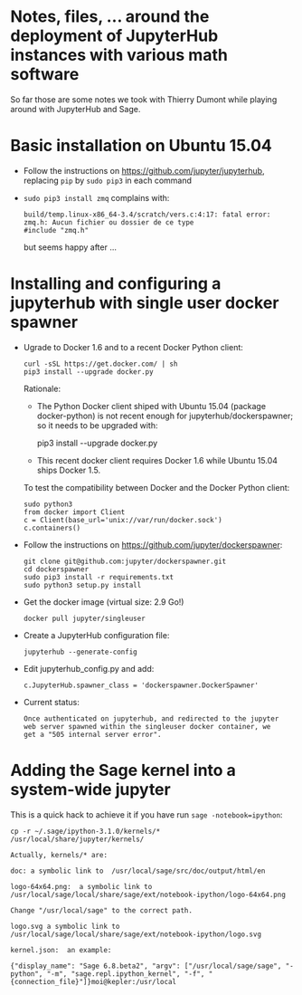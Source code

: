 Notes, files, ... around the deployment of JupyterHub instances with various math software
==========================================================================================

So far those are some notes we took with Thierry Dumont while playing
around with JupyterHub and Sage.

# Basic installation on Ubuntu 15.04

- Follow the instructions on https://github.com/jupyter/jupyterhub,
  replacing `pip` by `sudo pip3` in each command

- `sudo pip3 install zmq` complains with:

      build/temp.linux-x86_64-3.4/scratch/vers.c:4:17: fatal error: zmq.h: Aucun fichier ou dossier de ce type
      #include "zmq.h"

  but seems happy after ...

# Installing and configuring a jupyterhub with single user docker spawner

- Ugrade to Docker 1.6 and to a recent Docker Python client:

      curl -sSL https://get.docker.com/ | sh
      pip3 install --upgrade docker.py

  Rationale:

    - The Python Docker client shiped with Ubuntu 15.04 (package
      docker-python) is not recent enough for
      jupyterhub/dockerspawner; so it needs to be upgraded with:

        pip3 install --upgrade docker.py

    - This recent docker client requires Docker 1.6 while
      Ubuntu 15.04 ships Docker 1.5.

  To test the compatibility between Docker and the Docker Python client:

      sudo python3
      from docker import Client
      c = Client(base_url='unix://var/run/docker.sock')
      c.containers()

- Follow the instructions on https://github.com/jupyter/dockerspawner:


      git clone git@github.com:jupyter/dockerspawner.git
      cd dockerspawner
      sudo pip3 install -r requirements.txt
      sudo python3 setup.py install

- Get the docker image (virtual size: 2.9 Go!)

      docker pull jupyter/singleuser

- Create a JupyterHub configuration file:

      jupyterhub --generate-config

- Edit jupyterhub_config.py and add:

      c.JupyterHub.spawner_class = 'dockerspawner.DockerSpawner'

- Current status:

      Once authenticated on jupyterhub, and redirected to the jupyter
      web server spawned within the singleuser docker container, we
      get a "505 internal server error".

# Adding the Sage kernel into a system-wide jupyter

This is a quick hack to achieve it if you have run `sage -notebook=ipython`:

    cp -r ~/.sage/ipython-3.1.0/kernels/* /usr/local/share/jupyter/kernels/

    Actually, kernels/* are:

    doc: a symbolic link to  /usr/local/sage/src/doc/output/html/en
    
    logo-64x64.png:  a symbolic link to /usr/local/sage/local/share/sage/ext/notebook-ipython/logo-64x64.png

    Change "/usr/local/sage" to the correct path.

    logo.svg a symbolic link to /usr/local/sage/local/share/sage/ext/notebook-ipython/logo.svg

    kernel.json:  an example:

    {"display_name": "Sage 6.8.beta2", "argv": ["/usr/local/sage/sage", "-python", "-m", "sage.repl.ipython_kernel", "-f", "{connection_file}"]}moi@kepler:/usr/local
